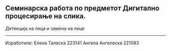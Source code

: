 Семинарска работа по предметот Дигитално процесирање на слика.
---------------------------------------------------------------
Детекција на лица и замена на лице

---------------------------------------------------------------
Изработиле:
Елена Талеска 223141
Ангела Ангелеска 221083
